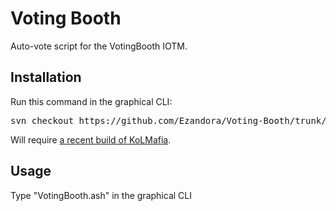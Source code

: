 Voting Booth
=====
Auto-vote script for the VotingBooth IOTM.

Installation
----------------
Run this command in the graphical CLI:
<pre>
svn checkout https://github.com/Ezandora/Voting-Booth/trunk/Release/
</pre>
Will require [a recent build of KoLMafia](http://builds.kolmafia.us/job/Kolmafia/lastSuccessfulBuild/).

Usage
----------------
Type "VotingBooth.ash" in the graphical CLI